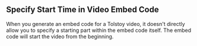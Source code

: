 ## Specify Start Time in Video Embed Code

When you generate an embed code for a Tolstoy video, it doesn't directly allow you to specify a starting part within the embed code itself. The embed code will start the video from the beginning.